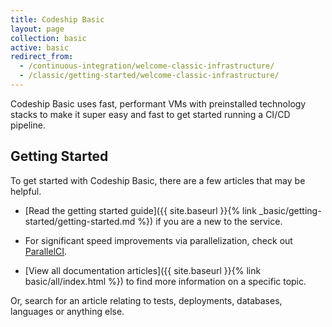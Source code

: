 ```yaml
---
title: Codeship Basic
layout: page
collection: basic
active: basic
redirect_from:
  - /continuous-integration/welcome-classic-infrastructure/
  - /classic/getting-started/welcome-classic-infrastructure/
---
```

Codeship Basic uses fast, performant VMs with preinstalled technology stacks to make it super easy and fast to get started running a CI/CD pipeline.

## Getting Started
To get started with Codeship Basic, there are a few articles that may be helpful.

- [Read the getting started guide]({{ site.baseurl }}{% link _basic/getting-started/getting-started.md %}) if you are a new to the service.

- For significant speed improvements via parallelization, check out [ParallelCI](https://codeship.com/features/parallelci).

- [View all documentation articles]({{ site.baseurl }}{% link basic/all/index.html %}) to find more information on a specific topic.

Or, search for an article relating to tests, deployments, databases, languages or anything else.
